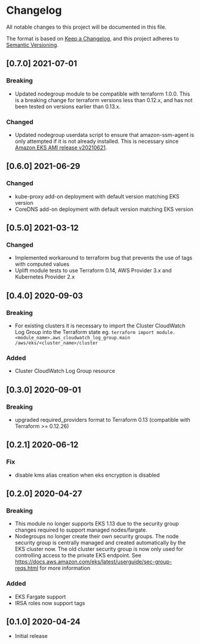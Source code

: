 # Changelog
All notable changes to this project will be documented in this file.

The format is based on [Keep a Changelog](https://keepachangelog.com/en/1.0.0/),
and this project adheres to [Semantic Versioning](https://semver.org/spec/v2.0.0.html).

## [0.7.0] 2021-07-01
### Breaking
   - Updated nodegroup module to be compatible with terraform 1.0.0.  This is a breaking change for terraform versions less than 0.12.x, and has not been tested on versions earlier than 0.13.x.
### Changed
   - Updated nodegroup userdata script to ensure that amazon-ssm-agent is only attempted if it is not already installed.  This is necessary since [Amazon EKS AMI release v20210621](https://github.com/awslabs/amazon-eks-ami/blob/master/CHANGELOG.md#ami-release-v20210621).

## [0.6.0] 2021-06-29
### Changed
   - kube-proxy add-on deployment with default version matching EKS version
   - CoreDNS add-on deployment with default version matching EKS version
 
## [0.5.0] 2021-03-12
### Changed
- Implemented workaround to terraform bug that prevents the use of tags with computed values
- Uplift module tests to use Terraform 0.14, AWS Provider 3.x and Kubernetes Provider 2.x

## [0.4.0] 2020-09-03
### Breaking
- For existing clusters it is necessary to import the Cluster CloudWatch Log Group into the Terraform state eg. `terraform import module.<module_name>.aws_cloudwatch_log_group.main /aws/eks/<cluster_name>/cluster`

### Added
- Cluster CloudWatch Log Group resource

## [0.3.0] 2020-09-01
### Breaking
- upgraded required_providers format to Terraform 0.13 (compatible with Terraform >= 0.12.26)

## [0.2.1] 2020-06-12
### Fix
- disable kms alias creation when eks encryption is disabled

## [0.2.0] 2020-04-27
### Breaking
- This module no longer supports EKS 1.13 due to the security group changes required to support managed nodes/fargate.
- Nodegroups no longer create their own security groups. The node security group is centrally managed and created automatically by the EKS cluster now. The old cluster security group is now only used for controlling access to the private EKS endpoint. See https://docs.aws.amazon.com/eks/latest/userguide/sec-group-reqs.html for more information

### Added
- EKS Fargate support
- IRSA roles now support tags

## [0.1.0] 2020-04-24
- Initial release
